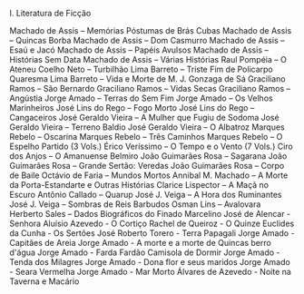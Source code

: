 I. Literatura de Ficção

Machado de Assis – Memórias Póstumas de Brás Cubas
Machado de Assis – Quincas Borba
Machado de Assis – Dom Casmurro
Machado de Assis – Esaú e Jacó
Machado de Assis – Papéis Avulsos
Machado de Assis – Histórias Sem Data
Machado de Assis – Várias Histórias
Raul Pompéia – O Ateneu
Coelho Neto – Turbilhão
Lima Barreto – Triste Fim de Policarpo Quaresma
Lima Barreto – Vida e Morte de M. J. Gonzaga de Sá
Graciliano Ramos – São Bernardo
Graciliano Ramos – Vidas Secas
Graciliano Ramos – Angústia
Jorge Amado – Terras do Sem Fim
Jorge Amado – Os Velhos Marinheiros
José Lins do Rego – Fogo Morto
José Lins do Rego – Cangaceiros
José Geraldo Vieira – A Mulher que Fugiu de Sodoma
José Geraldo Vieira – Terreno Baldio
José Geraldo Vieira – O Albatroz
Marques Rebelo – Oscarina
Marques Rebelo – Três Caminhos
Marques Rebelo – O Espelho Partido (3 Vols.)
Érico Veríssimo – O Tempo e o Vento (7 Vols.)
Ciro dos Anjos – O Amanuense Belmiro
João Guimarães Rosa – Sagarana
João Guimarães Rosa – Grande Sertão: Veredas
João Guimarães Rosa – Corpo de Baile
Octávio de Faria – Mundos Mortos
Annibal M. Machado – A Morte da Porta-Estandarte e Outras Histórias
Clarice Lispector – A Maçã no Escuro
Antônio Callado – Quarup
José J. Veiga – A Hora dos Ruminantes
José J. Veiga – Sombras de Reis Barbudos
Osman Lins – Avalovara
Herberto Sales – Dados Biográficos do Finado Marcelino
José de Alencar - Senhora
Aluísio Azevedo - O Cortiço
Rachel de Queiroz - O Quinze
Euclides da Cunha - Os Sertões
José Roberto Torero - Terra Papagali
Jorge Amado - Capitães de Areia
Jorge Amado - A morte e a morte de Quincas berro d'água
Jorge Amado - Farda Fardão Camisola de Dormir
Jorge Amado - Tenda dos Milagres
Jorge Amado - Dona flor e seus maridos
Jorge Amado - Seara Vermelha
Jorge Amado - Mar Morto
Álvares de Azevedo - Noite na Taverna e Macário
